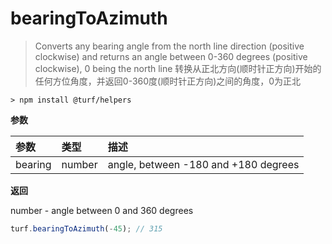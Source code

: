 # bearingToAzimuth

> Converts any bearing angle from the north line direction (positive clockwise) and returns an angle between 0-360 degrees (positive clockwise), 0 being the north line
> 转换从正北方向(顺时针正方向)开始的任何方位角度，并返回0-360度(顺时针正方向)之间的角度，0为正北

```text
> npm install @turf/helpers
```

**参数**

| 参数    | 类型   | 描述                                 |
| :------ | :----- | :----------------------------------- |
| bearing | number | angle, between -180 and +180 degrees |

**返回**

number - angle between 0 and 360 degrees

```js
turf.bearingToAzimuth(-45); // 315
```